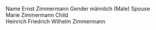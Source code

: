 Name	Ernst Zimmermann
Gender	männlich (Male)
Spouse	
Marie Zimmermann
Child	
Heinrich Friedrich Wilhelm Zimmermann
